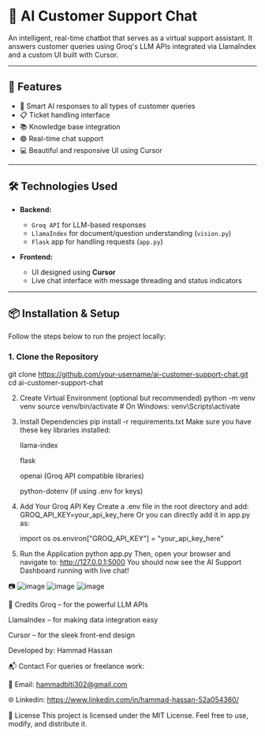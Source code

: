 # 🤖 AI Customer Support Chat

An intelligent, real-time chatbot that serves as a virtual support assistant. It answers customer queries using Groq's LLM APIs integrated via LlamaIndex and a custom UI built with Cursor.

---

## 🚀 Features

- 🧠 Smart AI responses to all types of customer queries
- 📋 Ticket handling interface
- 📚 Knowledge base integration
- 🟢 Real-time chat support
- 💻 Beautiful and responsive UI using Cursor

---

## 🛠️ Technologies Used

- **Backend:**
  - `Groq API` for LLM-based responses
  - `LlamaIndex` for document/question understanding (`vision.py`)
  - `Flask` app for handling requests (`app.py`)

- **Frontend:**
  - UI designed using **Cursor**
  - Live chat interface with message threading and status indicators

---

## 📦 Installation & Setup

Follow the steps below to run the project locally:

### 1. Clone the Repository

git clone https://github.com/your-username/ai-customer-support-chat.git
cd ai-customer-support-chat

2. Create Virtual Environment (optional but recommended)
    python -m venv venv
    source venv/bin/activate  # On Windows: venv\Scripts\activate
3. Install Dependencies
    pip install -r requirements.txt
    Make sure you have these key libraries installed:

    llama-index

    flask

    openai (Groq API compatible libraries)

    python-dotenv (if using .env for keys)

4. Add Your Groq API Key
    Create a .env file in the root directory and add:
    GROQ_API_KEY=your_api_key_here
    Or you can directly add it in app.py as:

    import os
    os.environ["GROQ_API_KEY"] = "your_api_key_here"
5. Run the Application
    python app.py
    Then, open your browser and navigate to:
    http://127.0.0.1:5000
    You should now see the AI Support Dashboard running with live chat!

📷 ![image](https://github.com/user-attachments/assets/53d43228-fc53-493c-bbd9-ed101c62c209)
    ![image](https://github.com/user-attachments/assets/2aaf9673-9b6e-490c-891b-c3fe023f5a35)
    ![image](https://github.com/user-attachments/assets/7a1ec78f-0cfd-42b6-9dd6-0a19c962c0f0)


🙌 Credits
Groq – for the powerful LLM APIs

LlamaIndex – for making data integration easy

Cursor – for the sleek front-end design

Developed by: Hammad Hassan

📬 Contact
For queries or freelance work:

📧 Email: hammadblti302@gmail.com

🌐 Linkedin: https://www.linkedin.com/in/hammad-hassan-52a054360/ 

📝 License
This project is licensed under the MIT License. Feel free to use, modify, and distribute it.




